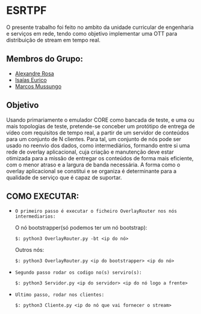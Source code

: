 # ESRTPF

  O presente trabalho foi feito no ambito da unidade curricular de engenharia e serviços em rede, tendo como objetivo implementar uma OTT para distribuição de stream em tempo real.

## Membros do Grupo:

* [Alexandre Rosa](https://github.com/Alebep/)
* [Isaías Eurico](https://github.com/isaiaseurico)
* [Marcos Mussungo](https://github.com/Firewall-Shodan)

## Objetivo

Usando primariamente o emulador CORE como bancada de teste, e uma ou mais topologias de teste, pretende-se conceber um protótipo de entrega de vídeo com requisitos de tempo real, a partir de um servidor de conteúdos para um conjunto de N clientes. Para tal, um conjunto de nós pode ser usado no reenvio dos dados, como intermediários, formando entre si uma rede de overlay aplicacional, cuja criação e manutenção deve estar otimizada para a missão de entregar os conteúdos de forma mais eficiente, com o menor atraso e a largura de banda necessária. A forma como o overlay aplicacional se constitui e se organiza é determinante para a qualidade de serviço que é capaz de suportar.

## COMO EXECUTAR:
  
  - `O primeiro passo é executar o ficheiro OverlayRouter nos nós intermediarios:`

      O nó bootstrapper(só podemos ter um nó bootstrap):
  
        $: python3 OverlayRouter.py -bt <ip do nó>
    Outros nós:
  
        $: python3 OverlayRouter.py <ip do bootstrapper> <ip do nó>
  - `Segundo passo rodar os codigo no(s) serviro(s):`
 
  
        $: python3 Servidor.py <ip do servidor> <ip do nó logo a frente>
  
  - `Ultimo passo, rodar nos clientes:`
  
  
        $: python3 Cliente.py <ip do nó que vai fornecer o stream>

